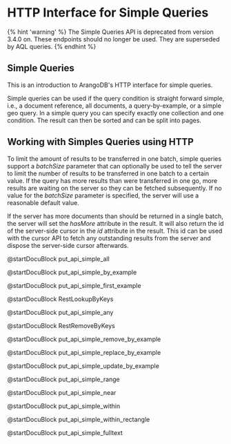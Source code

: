 HTTP Interface for Simple Queries
=================================

{% hint 'warning' %}
The Simple Queries API is deprecated from version 3.4.0 on.
These endpoints should no longer be used.
They are superseded by AQL queries.
{% endhint %}

Simple Queries
--------------

This is an introduction to ArangoDB's HTTP interface for simple queries.

Simple queries can be used if the query condition is straight forward simple,
i.e., a document reference, all documents, a query-by-example, or a simple geo
query. In a simple query you can specify exactly one collection and one
condition. The result can then be sorted and can be split into pages.

Working with Simples Queries using HTTP
---------------------------------------

To limit the amount of results to be transferred in one batch, simple queries
support a *batchSize* parameter that can optionally be used to tell the server
to limit the number of results to be transferred in one batch to a certain
value. If the query has more results than were transferred in one go, more
results are waiting on the server so they can be fetched subsequently. If no
value for the *batchSize* parameter is specified, the server will use a
reasonable default value.

If the server has more documents than should be returned in a single batch, the
server will set the *hasMore* attribute in the result. It will also return the
id of the server-side cursor in the *id* attribute in the result.  This id can
be used with the cursor API to fetch any outstanding results from the server and
dispose the server-side cursor afterwards.

<!-- js/actions/api-simple.js -->
@startDocuBlock put_api_simple_all

<!-- js/actions/api-simple.js -->
@startDocuBlock put_api_simple_by_example

<!-- js/actions/api-simple.js -->
@startDocuBlock put_api_simple_first_example

<!-- arangod/RestHandler/RestSimpleHandler.cpp -->
@startDocuBlock RestLookupByKeys

<!-- js/actions/api-simple.js -->
@startDocuBlock put_api_simple_any

<!-- arangod/RestHandler/RestSimpleHandler.cpp -->
@startDocuBlock RestRemoveByKeys

<!-- js/actions/api-simple.js -->
@startDocuBlock put_api_simple_remove_by_example

<!-- js/actions/api-simple.js -->
@startDocuBlock put_api_simple_replace_by_example

<!-- js/actions/api-simple.js -->
@startDocuBlock put_api_simple_update_by_example

<!-- js/actions/api-simple.js -->
@startDocuBlock put_api_simple_range

<!-- js/actions/api-simple.js -->
@startDocuBlock put_api_simple_near

<!-- js/actions/api-simple.js -->
@startDocuBlock put_api_simple_within

<!-- js/actions/api-simple.js -->
@startDocuBlock put_api_simple_within_rectangle

<!-- js/actions/api-simple.js -->
@startDocuBlock put_api_simple_fulltext
